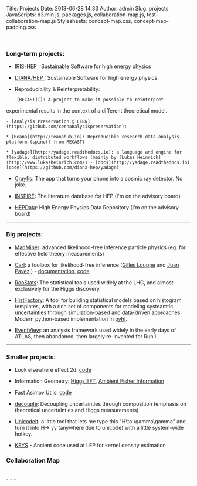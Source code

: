 Title: Projects
Date: 2013-06-28 14:33
Author: admin
Slug: projects
JavaScripts: d3.min.js, packages.js, collaboration-map.js, test-collaboration-map.js
Stylesheets: concept-map.css, concept-map-padding.css


 

### Long-term projects:

  *  [IRIS-HEP ](https://iris-hep.org): Sustainable Software for high energy physics

  *  [DIANA/HEP ](https://diana-hep.org): Sustainable Software for high energy physics


  -   Reproducibility & Reinterpretability: 

    -   [RECAST][]: A project to make it possible to reinterpret
  experimental results in the context of a different theoretical  model.

    - [Analysis Preservation @ CERN](https://github.com/cernanalysispreservation): 

    * [Reana](http://reanahub.io): Reproducible research data analysis platform (spinoff from RECAST)

    * [yadage](http://yadage.readthedocs.io): a language and engine for flexible, distributed workflows (mainly by [Lukas Heinrich](http://www.lukasheinrich.com/) - [docs](http://yadage.readthedocs.io) [code](https://github.com/diana-hep/yadage)


  -   [Crayfis](https://crayfis.io/): The app that turns your phone into a cosmic ray detector. No joke.

  -   [INSPIRE][]: The literature database for HEP (I'm on the advisory board)

  -   [HEPData](https://www.hepdata.net): High Energy Physics Data Repository (I'm on the advisory board)


- - -

### Big projects:

  * [MadMiner](https://iris-hep.org/projects/madminer.html): advanced likelihood-free inference particle physics (eg. for effective field theory measurements)

  * [Carl](http://diana-hep.org/carl): a toolbox for likelihood-free inference ([Gilles Louppe](https://glouppe.github.io/) and [Juan Pavez](https://github.com/jgpavez) ) - [documentation](http://diana-hep.org/carl), [code](https://github.com/diana-hep/carl)


  -   [RooStats][]: The statistical tools used widely at the LHC, and
  almost exclusively for the Higgs discovery.

  -   [HistFactory](https://twiki.cern.ch/twiki/bin/view/RooStats/HistFactory): A tool for building statistical models based on histogram templates, with a rich set of components for modeling systeamtic uncertainties through simulation-based and data-driven approaches. Modern python-based implementation in [pyhf](https://iris-hep.org/projects/pyhf.html).

  -   [EventView][]: an analysis framework used widely in the early days of ATLAS, then abandoned, then largely re-invented for RunII.

- - - 

### Smaller projects:

  - Look elsewhere effect 2d: [code](https://github.com/cranmer/look-elsewhere-2d)

  - Information Geometry: [Higgs EFT](http://inspirehep.net/record/1504220), [Ambient Fisher Information](https://github.com/cranmer/ambient-fisher)

  - Fast Asimov Utils: [code](https://github.com/cranmer/fast-asimov-utils)

  - [decouple](https://github.com/svenkreiss/decouple): Decoupling uncertainties through composition (emphasis on theoretical uncertainties and Higgs measurements)

  -   [UnicodeIt][]: a little tool that lets me type this "H\\to
  \\gamma\\gamma" and turn it into H→ γγ (anywhere due to unicode)
  with a little system-wide hotkey.

  - [KEYS](https://github.com/cranmer/KEYS-historical) - Ancient code used at LEP for kernel density estimation


### Collaboration Map

<div id="graph" class="conceptmap" ></div>
<div id="graph-info"></div>

<br />
- - - 


  [RooStats]: https://twiki.cern.ch/twiki/bin/view/RooStats/WebHome
  [RECAST]: http://recast.perimeterinstitute.ca
  [INSPIRE]: https://labs.inspirehep.net
  [UnicodeIt]: http://www.svenkreiss.com/UnicodeIt
  [EventView]: https://cds.cern.ch/record/1057144


